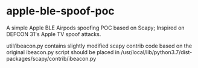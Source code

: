 # apple-ble-spoof-poc

A simple Apple BLE Airpods spoofing POC based on Scapy; Inspired on DEFCON 31's Apple TV spoof attacks.

util/ibeacon.py contains slightly modified scapy contrib code based on the original ibeacon.py script should be placed in
/usr/local/lib/python3.7/dist-packages/scapy/contrib/ibeacon.py




